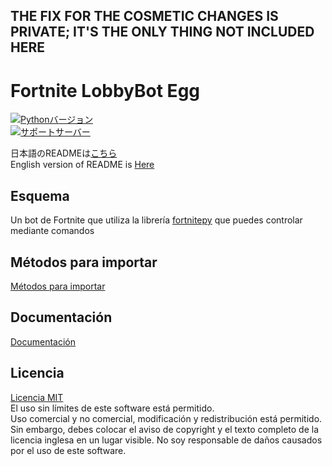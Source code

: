 ## THE FIX FOR THE COSMETIC CHANGES IS PRIVATE; IT'S THE ONLY THING NOT INCLUDED HERE

# Fortnite LobbyBot Egg
[![Pythonバージョン](https://img.shields.io/badge/3.9-blue)](https://www.python.org/downloads/release/python-3913/)  
[![サポートサーバー](https://discordapp.com/api/guilds/926816871989252157/widget.png?style=banner2)](https://discord.gg/NEnka5N](https://discord.gg/huguitis-nodes1free-hosting-926816871989252157))

日本語のREADMEは[こちら](README.md)  
English version of README is [Here](README_EN.md)  

## Esquema
Un bot de Fortnite que utiliza la librería [fortnitepy](https://github.com/Terbau/fortnitepy "github.com/Terbau/fortnitepy") que puedes controlar mediante comandos

## Métodos para importar
[Métodos para importar](docs/es/setup.md "setup.md")  

## Documentación
[Documentación](docs/es/docs.md "docs.md")

## Licencia
[Licencia MIT](LICENSE "Licencia")  
El uso sin límites de este software está permitido.  
Uso comercial y no comercial, modificación y redistribución está permitido.  
Sin embargo, debes colocar el aviso de copyright y el texto completo de la licencia inglesa en un lugar visible.
No soy responsable de daños causados por el uso de este software.
